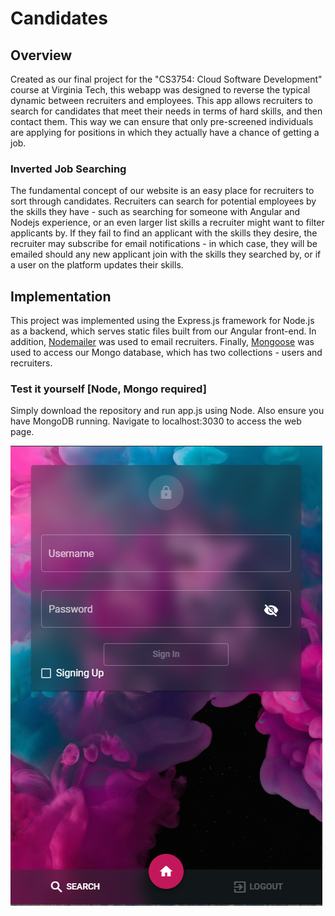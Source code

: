 # Candidates

## Overview

Created as our final project for the "CS3754: Cloud Software Development" course
at Virginia Tech, this webapp was designed to reverse the typical dynamic
between recruiters and employees. This app allows recruiters to search for
candidates that meet their needs in terms of hard skills, and then contact them.
This way we can ensure that only pre-screened individuals are applying for
positions in which they actually have a chance of getting a job.

### Inverted Job Searching

The fundamental concept of our website is an easy place for recruiters to sort
through candidates. Recruiters can search for potential employees by the skills
they have - such as searching for someone with Angular and Nodejs experience, or
an even larger list skills a recruiter might want to filter applicants by. If
they fail to find an applicant with the skills they desire, the recruiter may
subscribe for email notifications - in which case, they will be emailed should
any new applicant join with the skills they searched by, or if a user on the
platform updates their skills.

## Implementation

This project was implemented using the Express.js framework for Node.js as a
backend, which serves static files built from our Angular front-end. In
addition, [Nodemailer](https://nodemailer.com/) was used to email recruiters.
Finally, [Mongoose](https://mongoosejs.com/) was used to access our Mongo
database, which has two collections - users and recruiters.

### Test it yourself [Node, Mongo required]

Simply download the repository and run app.js using Node. Also ensure you have MongoDB running. Navigate to
localhost:3030 to access the web page.

![sample](readme/1.png)
